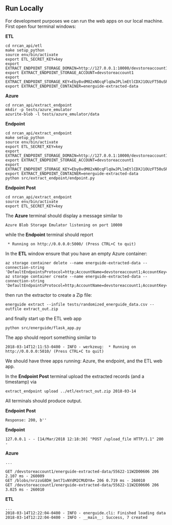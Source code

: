 ## Run Locally

For development purposes we can run the web apps on our local machine. 
First open four terminal windows:

**ETL**
```
cd nrcan_api/etl
make setup_python
source env/bin/activate
export ETL_SECRET_KEY=key
export EXTRACT_ENDPOINT_STORAGE_DOMAIN=http://127.0.0.1:10000/devstoreaccount1
export EXTRACT_ENDPOINT_STORAGE_ACCOUNT=devstoreaccount1
export EXTRACT_ENDPOINT_STORAGE_KEY=Eby8vdM02xNOcqFlqUwJPLlmEtlCDXJ1OUzFT50uSRZ6IFsuFq2UVErCz4I6tq/K1SZFPTOtr/KBHBeksoGMGw==
export EXTRACT_ENDPOINT_CONTAINER=energuide-extracted-data
```

**Azure**
```
cd nrcan_api/extract_endpoint
mkdir -p tests/azure_emulator
azurite-blob -l tests/azure_emulator/data
```

**Endpoint**
```
cd nrcan_api/extract_endpoint
make setup_python
source env/bin/activate
export ETL_SECRET_KEY=key
export EXTRACT_ENDPOINT_STORAGE_DOMAIN=http://127.0.0.1:10000/devstoreaccount1
export EXTRACT_ENDPOINT_STORAGE_ACCOUNT=devstoreaccount1
export EXTRACT_ENDPOINT_STORAGE_KEY=Eby8vdM02xNOcqFlqUwJPLlmEtlCDXJ1OUzFT50uSRZ6IFsuFq2UVErCz4I6tq/K1SZFPTOtr/KBHBeksoGMGw==
export EXTRACT_ENDPOINT_CONTAINER=energuide-extracted-data
python src/extract_endpoint/endpoint.py
```

**Endpoint Post**
```
cd nrcan_api/extract_endpoint
source env/bin/activate
export ETL_SECRET_KEY=key
```


The **Azure** terminal should display a message similar to
```
Azure Blob Storage Emulator listening on port 10000
```

while the **Endpoint** terminal should report
```
 * Running on http://0.0.0.0:5000/ (Press CTRL+C to quit)
```

In the **ETL** window ensure that you have an empty Azure container:
```
az storage container delete --name energuide-extracted-data --connection-string 'DefaultEndpointsProtocol=http;AccountName=devstoreaccount1;AccountKey=Eby8vdM02xNOcqFlqUwJPLlmEtlCDXJ1OUzFT50uSRZ6IFsuFq2UVErCz4I6tq/K1SZFPTOtr/KBHBeksoGMGw==;BlobEndpoint=http://127.0.0.1:10000/devstoreaccount1;'
az storage container create --name energuide-extracted-data --connection-string 'DefaultEndpointsProtocol=http;AccountName=devstoreaccount1;AccountKey=Eby8vdM02xNOcqFlqUwJPLlmEtlCDXJ1OUzFT50uSRZ6IFsuFq2UVErCz4I6tq/K1SZFPTOtr/KBHBeksoGMGw==;BlobEndpoint=http://127.0.0.1:10000/devstoreaccount1;'
```
then run the extractor to create a Zip file:
```
energuide extract --infile tests/randomized_energuide_data.csv --outfile extract_out.zip
```
and finally start up the ETL web app
```
python src/energuide/flask_app.py
```
The app should report something similar to
```
2018-03-14T12:11:53-0400 - INFO - werkzeug:  * Running on http://0.0.0.0:5010/ (Press CTRL+C to quit)
```

We should have three apps running: Azure, the endpoint, and the ETL web app.

In the **Endpoint Post** terminal upload the extracted records (and a timestamp) via
```
extract_endpoint upload ../etl/extract_out.zip 2018-03-14
```

All terminals should produce output.

**Endpoint Post**

```
Response: 200, b''
```

**Endpoint**
```
127.0.0.1 - - [14/Mar/2018 12:18:30] "POST /upload_file HTTP/1.1" 200 -
```

**Azure**
```
...

GET /devstoreaccount1/energuide-extracted-data/55622-11W2D00606 206 2.107 ms - 260009
GET /blobs/nrzzoG8DH_bmt71vNYdM2CMUDYA= 206 0.719 ms - 260010
GET /devstoreaccount1/energuide-extracted-data/55622-11W2E00606 206 3.025 ms - 260010
```

**ETL**

```
...
2018-03-14T12:22:04-0400 - INFO - energuide.cli: Finished loading data
2018-03-14T12:22:04-0400 - INFO - __main__: Success, 7 created

```
